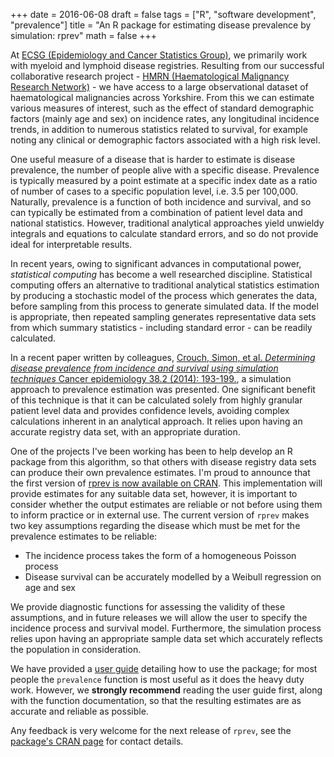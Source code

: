 +++
date = 2016-06-08
draft = false
tags = ["R", "software development", "prevalence"]
title = "An R package for estimating disease prevalence by simulation: rprev"
math = false
+++

At [ECSG (Epidemiology and Cancer Statistics Group)](https://www.york.ac.uk/healthsciences/research/ecsg/), we primarily work with myeloid and lymphoid disease registries. Resulting from our successful collaborative research project - [HMRN (Haematological Malignancy Research Network)](https://hmrn.org/) - we have access to a large observational dataset of haematological malignancies across Yorkshire. From this we can estimate various measures of interest, such as the effect of standard demographic factors (mainly age and sex) on incidence rates, any longitudinal incidence trends, in addition to numerous statistics related to survival, for example noting any clinical or demographic factors associated with a high risk level.

One useful measure of a disease that is harder to estimate is disease prevalence, the number of people alive with a specific disease. Prevalence is typically measured by a point estimate at a specific index date as a ratio of number of cases to a specific population level, i.e. 3.5 per 100,000. Naturally, prevalence is a function of both incidence and survival, and so can typically be estimated from a combination of patient level data and national statistics. However, traditional analytical approaches yield unwieldy integrals and equations to calculate standard errors, and so do not provide ideal for interpretable results. 

In recent years, owing to significant advances in computational power, _statistical computing_ has become a well researched discipline. Statistical computing offers an alternative to traditional analytical statistics estimation by producing a stochastic model of the process which generates the data, before sampling from this process to generate simulated data. If the model is appropriate, then repeated sampling generates representative data sets from which summary statistics - including standard error - can be readily calculated.

In a recent paper written by colleagues, [Crouch, Simon, et al. _Determining disease prevalence from incidence and survival using simulation techniques_ Cancer epidemiology 38.2 (2014): 193-199.](http://www.sciencedirect.com/science/article/pii/S1877782114000277), a simulation approach to prevalence estimation was presented. One significant benefit of this technique is that it can be calculated solely from highly granular patient level data and provides confidence levels, avoiding complex calculations inherent in an analytical approach. It relies upon having an accurate registry data set, with an appropriate duration. 

One of the projects I've been working has been to help develop an R package from this algorithm, so that others with disease registry data sets can produce their own prevalence estimates. I'm proud to announce that the first version of [rprev is now available on CRAN](https://cran.rstudio.com/web/packages/rprev/). This implementation will provide estimates for any suitable data set, however, it is important to consider whether the output estimates are reliable or not before using them to inform practice or in external use. The current version of `rprev` makes two key assumptions regarding the disease which must be met for the prevalence estimates to be reliable:

  - The incidence process takes the form of a homogeneous Poisson process
  - Disease survival can be accurately modelled by a Weibull regression on age and sex

We provide diagnostic functions for assessing the validity of these assumptions, and in future releases we will allow the user to specify the incidence process and survival model. Furthermore, the simulation process relies upon having an appropriate sample data set which accurately reflects the population in consideration.

We have provided a [user guide](https://cran.rstudio.com/web/packages/rprev/vignettes/user_guide.html) detailing how to use the package; for most people the `prevalence` function is most useful as it does the heavy duty work. However, we **strongly recommend** reading the user guide first, along with the function documentation, so that the resulting estimates are as accurate and reliable as possible.

Any feedback is very welcome for the next release of `rprev`, see the [package's CRAN page](https://cran.rstudio.com/web/packages/rprev/) for contact details.

